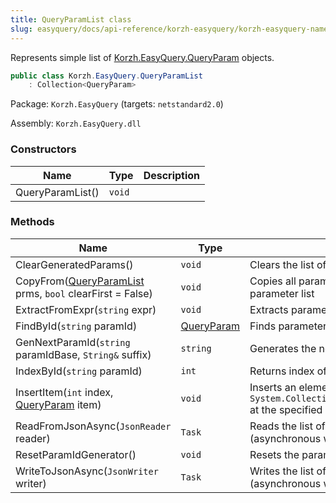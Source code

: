 ```yaml
---
title: QueryParamList class
slug: easyquery/docs/api-reference/korzh-easyquery/korzh-easyquery-namespace/queryparamlist-class
---
```



Represents simple list of [Korzh.EasyQuery.QueryParam](/api-reference/korzh-easyquery/korzh-easyquery-namespace/queryparam-class) objects.
```csharp
public class Korzh.EasyQuery.QueryParamList
    : Collection<QueryParam>

```
Package: `Korzh.EasyQuery` (targets: `netstandard2.0`)

Assembly: `Korzh.EasyQuery.dll`

### Constructors

| Name | Type | Description | 
| --- | --- | --- | 
| QueryParamList() | `void` |  | 


### Methods

| Name | Type | Description | 
| --- | --- | --- | 
| ClearGeneratedParams() | `void` | Clears the list of generated parameters. | 
| CopyFrom([QueryParamList](/api-reference/korzh-easyquery/korzh-easyquery-namespace/queryparamlist-class) prms, `bool` clearFirst = False) | `void` | Copies all parameters from some other parameter list | 
| ExtractFromExpr(`string` expr) | `void` | Extracts parameters from expression. | 
| FindById(`string` paramId) | [QueryParam](/api-reference/korzh-easyquery/korzh-easyquery-namespace/queryparam-class) | Finds parameter by its ID. | 
| GenNextParamId(`string` paramIdBase, `String&` suffix) | `string` | Generates the next parameter identifier. | 
| IndexById(`string` paramId) | `int` | Returns index of parameter by its ID. | 
| InsertItem(`int` index, [QueryParam](/api-reference/korzh-easyquery/korzh-easyquery-namespace/queryparam-class) item) | `void` | Inserts an element into the `System.Collections.ObjectModel.Collection'1` at the specified index. | 
| ReadFromJsonAsync(`JsonReader` reader) | `Task` | Reads the list of query parameters from JSON (asynchronous way). | 
| ResetParamIdGenerator() | `void` | Resets the parameter identifier generator. | 
| WriteToJsonAsync(`JsonWriter` writer) | `Task` | Writes the list of query parameters to JSON (asynchronous way). |